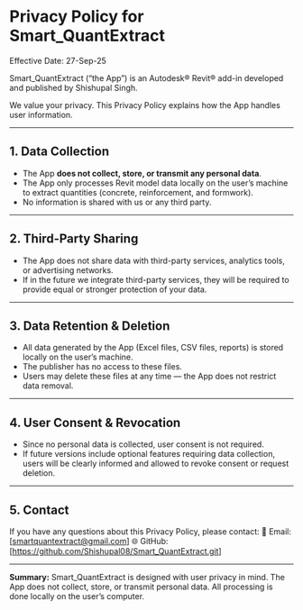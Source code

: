 # Privacy Policy for Smart_QuantExtract

Effective Date: 27-Sep-25

Smart_QuantExtract (“the App”) is an Autodesk® Revit® add-in developed and published by Shishupal Singh.

We value your privacy. This Privacy Policy explains how the App handles user information.

---

## 1. Data Collection

* The App **does not collect, store, or transmit any personal data**.
* The App only processes Revit model data locally on the user’s machine to extract quantities (concrete, reinforcement, and formwork).
* No information is shared with us or any third party.

---

## 2. Third-Party Sharing

* The App does not share data with third-party services, analytics tools, or advertising networks.
* If in the future we integrate third-party services, they will be required to provide equal or stronger protection of your data.

---

## 3. Data Retention & Deletion

* All data generated by the App (Excel files, CSV files, reports) is stored locally on the user’s machine.
* The publisher has no access to these files.
* Users may delete these files at any time — the App does not restrict data removal.

---

## 4. User Consent & Revocation

* Since no personal data is collected, user consent is not required.
* If future versions include optional features requiring data collection, users will be clearly informed and allowed to revoke consent or request deletion.

---

## 5. Contact

If you have any questions about this Privacy Policy, please contact:
📧 Email: [smartquantextract@gmail.com]
🌐 GitHub: [https://github.com/Shishupal08/Smart_QuantExtract.git]

---

**Summary:**
Smart_QuantExtract is designed with user privacy in mind. The App does not collect, store, or transmit personal data. All processing is done locally on the user’s computer.
